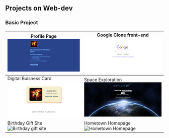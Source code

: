 ## Projects on Web-dev

### Basic Project

|Profile Page![Profile Info Page](./profile_info/pfi_project.png)|Google Clone front-end![Google Clone front-end](./google_clone/gc_project.png)|
|--|--|
|Digital Buisness Card![Digital buisness card](./digital_business_card/dbc_project.png)|Space Exploration![Space Exploration](./space_exploration/se_project.png)|
|Birthday Gift Site![Birthday gift site](./birthday_gift_site/bg_project.png)|Hometown Homepage![Hometown Homepage](./Hometown%20homepage/hh_project.png)|